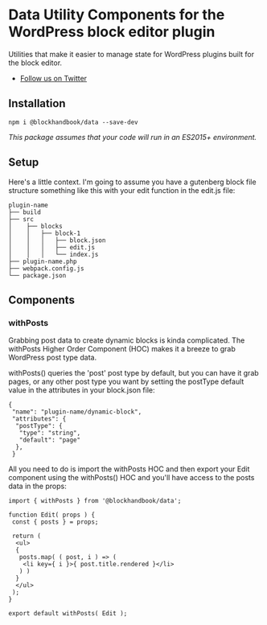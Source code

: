 # Data Utility Components for the WordPress block editor plugin

Utilities that make it easier to manage state for WordPress plugins built for the block editor.

* [Follow us on Twitter](https://twitter.com/blockhandbook)

## Installation

```
npm i @blockhandbook/data --save-dev
```

_This package assumes that your code will run in an ES2015+ environment._

## Setup

Here's a little context. I'm going to assume you have a gutenberg block file structure something like this with your edit function in the edit.js file:

```
plugin-name
├── build
├── src
│    ├── blocks
│    │   ├── block-1
│    │   │   ├── block.json
│    │   │   ├── edit.js
│    │   │   └── index.js
├── plugin-name.php
├── webpack.config.js
└── package.json
```

## Components

### withPosts

Grabbing post data to create dynamic blocks is kinda complicated.  The withPosts Higher Order Component (HOC) makes it a breeze to grab WordPress post type data.

withPosts() queries the 'post' post type by default, but you can have it grab pages, or any other post type you want by setting the postType default value in the attributes in your block.json file:

```
{
 "name": "plugin-name/dynamic-block",
 "attributes": {
  "postType": {
   "type": "string",
   "default": "page"
  },
 }
```

All you need to do is import the withPosts HOC and then export your Edit component using the withPosts() HOC and you'll have access to the posts data in the props:

```
import { withPosts } from '@blockhandbook/data';

function Edit( props ) {
 const { posts } = props;

 return (
  <ul>
  {
   posts.map( ( post, i ) => (
    <li key={ i }>{ post.title.rendered }</li>
   ) )
  }
  </ul>
 );
}

export default withPosts( Edit );
```

